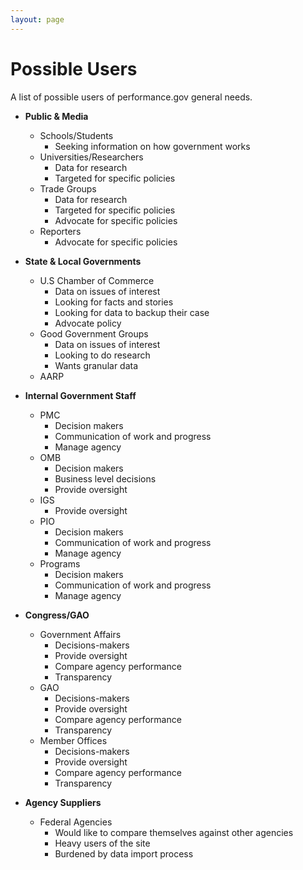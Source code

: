 ```yaml
---
layout: page
---
```


# Possible Users
A list of possible users of performance.gov general needs. 

- **Public & Media**
	- Schools/Students
		- Seeking information on how government works
	- Universities/Researchers
		- Data for research
		- Targeted for specific policies
	- Trade Groups
		- Data for research
		- Targeted for specific policies
		- Advocate for specific policies
	- Reporters
		- Advocate for specific policies

- **State & Local Governments**
	- U.S Chamber of Commerce
		- Data on issues of interest
		- Looking for facts and stories
		- Looking for data to backup their case
		- Advocate policy
	- Good Government Groups
		- Data on issues of interest
		- Looking to do research
		- Wants granular data
	- AARP

- **Internal Government Staff**
	- PMC
		- Decision makers
		- Communication of work and progress
		- Manage agency
	- OMB
		- Decision makers
		- Business level decisions
		- Provide oversight
	- IGS
		- Provide oversight
	- PIO
		- Decision makers
		- Communication of work and progress
		- Manage agency
	- Programs
		- Decision makers
		- Communication of work and progress
		- Manage agency

- **Congress/GAO**
	- Government Affairs 
		- Decisions-makers
		- Provide oversight
		- Compare agency performance
		- Transparency
	- GAO
		- Decisions-makers
		- Provide oversight
		- Compare agency performance
		- Transparency
	- Member Offices
		- Decisions-makers
		- Provide oversight
		- Compare agency performance
		- Transparency

- **Agency Suppliers**
	- Federal Agencies
		- Would like to compare themselves against other agencies
		- Heavy users of the site
		- Burdened by data import process
